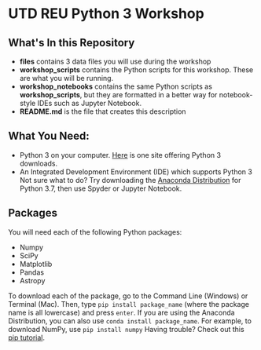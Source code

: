 # UTD REU Python 3 Workshop

## What's In this Repository
* **files** contains 3 data files you will use during the workshop
* **workshop_scripts** contains the Python scripts for this workshop. These are what you will be running. 
* **workshop_notebooks** contains the same Python scripts as **workshop_scripts**, but they are formatted in a better way for notebook-style IDEs such as Jupyter Notebook. 
* **README.md** is the file that creates this description

## What You Need:
* Python 3 on your computer. [Here](https://www.python.org/downloads/) is one site offering Python 3 downloads. 
* An Integrated Development Environment (IDE) which supports Python 3
Not sure what to do? Try downloading the [Anaconda Distribution](https://www.anaconda.com/products/individual) for Python 3.7, then use Spyder or Jupyter Notebook. 

## Packages
You will need each of the following Python packages:
* Numpy
* SciPy
* Matplotlib
* Pandas
* Astropy

To download each of the package, go to the Command Line (Windows) or Terminal (Mac). Then, type ```pip install package_name``` (where the package name is all lowercase) and press ```enter```. If you are using the Anaconda Distribution, you can also use ```conda install package_name```.
For example, to download NumPy, use
```pip install numpy```
 Having trouble? Check out this [pip tutorial](https://www.pythonforbeginners.com/basics/python-pip-usage/).
